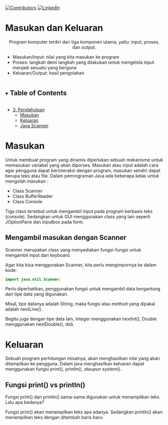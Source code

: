 [![Contributors][contributors-shield]][contributors-url]
[![LinkedIn][linkedin-shield]][linkedin-url]

# Masukan dan Keluaran

<p align="center" id="top">
  <p align="center">  
Program komputer terdiri dari tiga komponen utama, yaitu: input, proses, dan output.
    <br />
  </p>
</p>


<ul>
    <li>
        Masukan/Input: nilai yang kita masukan ke program
    </li>
    <li>
        Proses: langkah demi langkah yang dilakukan untuk mengelola input menjadi sesuatu yang berguna
    </li>
    <li>
        Keluaran/Output: hasil pengolahan
    </li>
</ul>


<!-- TABLE OF CONTENTS -->
<details open="open">
  <summary><h2 style="display: inline-block">Table of Contents</h2></summary>
  <ul>
    <li>
      <a href="#top">3. Pendahuluan</a>
      <ul>
        <li><a href="#masukan">Masukan</a></li>
        <li><a href="#penjelasan-hello-world">Keluaran</a></li>
        <li><a href="#referensi">Java Scanner</a></li>
      </ul>
    </li>
  </ul>
</details>

<h1 id="masukan">Masukan</h1>
Untuk membuat program yang dinamis diperlukan sebuah mekanisme untuk memasukan variabel yang akan diporses. Masukan atau input adalah cara agar pengguna dapat berinteraksi dengan program, masukan sendiri dapat berupa teks atau file. Dalam pemrograman Java ada beberapa kelas untuk mengolah masukan :

<ul>
    <li>Class Scanner</li>
    <li>Class BufferReader</li>
    <li>Class Console</li>
</ul>

Tiga class tersebut untuk mengambil input pada program berbasis teks (console).
Sedangkan untuk GUI menggunakan class yang lain seperti JOptionPane dan inputbox
pada form.

<h2>Mengambil masukan dengan Scanner</h2>
Scanner merupakan class yang menyediakan fungsi-fungsi untuk mengambil input dari keyboard.

Agar kita bisa menggunakan Scanner, kita perlu mengimpornya ke dalam kode:

```java
import java.util.Scanner;
```

Perlu diperhatikan, penggunakan fungsi untuk mengambil data bergantung dari tipe data yang digunakan.

Misal, tipe datanya adalah String, maka fungsi atau method yang dipakai adalah nextLine().

Begitu juga dengan tipe data lain, Integer menggunakan nextInt(), Double
menggunakan nextDouble(), dsb.

<h1>Keluaran</h1>
Sebuah program perhitungan misalnya, akan menghasilkan nilai yang akan ditampilkan ke pengguna. Dalam java menghasilkan keluaran dapat menggunakan fungsi print(), println(), ataupun system().

<h2>Fungsi print() vs println()</h2>
Fungsi print() dan println() sama-sama digunakan untuk menampilkan teks. Lalu apa bedanya?

Fungsi print() akan menampilkan teks apa adanya. Sedangkan println() akan menampilkan teks dengan ditambah baris baru.

[contributors-shield]: https://img.shields.io/github/contributors/arridhow/web-resume.svg?style=for-the-badge
[contributors-url]: https://github.com/arridhow/java-oop/graphs/contributors
[linkedin-shield]: https://img.shields.io/badge/-LinkedIn-black.svg?style=for-the-badge&logo=linkedin&colorB=555
[linkedin-url]: https://linkedin.com/in/arridhopradana
